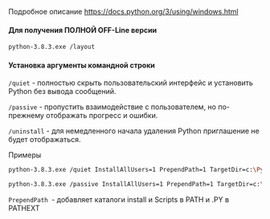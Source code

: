 Подробное описание 
https://docs.python.org/3/using/windows.html

#### Для получения ПОЛНОЙ OFF-Line версии

```bash
python-3.8.3.exe /layout
```
#### Установка аргументы командной строки

`/quiet` - полностью скрыть пользовательский интерфейс и установить Python
без вывода сообщений.

`/passive` - пропустить взаимодействие с пользователем,
но по-прежнему отображать прогресс и ошибки.

`/uninstall` - для немедленного начала удаления Python
приглашение не будет отображаться.

Примеры
```bash
python-3.8.3.exe /quiet InstallAllUsers=1 PrependPath=1 TargetDir=c:\Python\Python3
```
```bash
python-3.8.3.exe /passive InstallAllUsers=1 PrependPath=1 TargetDir=c:\Python\Python3
```

`PrependPath `- добавляет каталоги install и Scripts в PATH и .PY в PATHEXT

